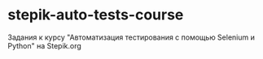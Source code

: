# stepik-auto-tests-course
Задания к курсу "Автоматизация тестирования с помощью Selenium и Python" на Stepik.org
